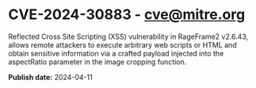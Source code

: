 # CVE-2024-30883 - cve@mitre.org

Reflected Cross Site Scripting (XSS) vulnerability in RageFrame2 v2.6.43, allows remote attackers to execute arbitrary web scripts or HTML and obtain sensitive information via a crafted payload injected into the aspectRatio parameter in the image cropping function.

**Publish date:** 2024-04-11
